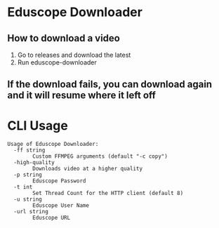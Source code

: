 # Eduscope Downloader


## How to download a video

1. Go to releases and download the latest
2. Run eduscope-downloader

## If the download fails, you can download again and it will resume where it left off

# CLI Usage 

```
Usage of Eduscope Downloader:
  -ff string
        Custom FFMPEG arguments (default "-c copy")
  -high-quality
        Downloads video at a higher quality    
  -p string
        Eduscope Password
  -t int
        Set Thread Count for the HTTP client (default 8)
  -u string
        Eduscope User Name
  -url string
        Eduscope URL
```
